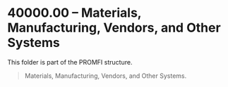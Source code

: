 # 40000.00 – Materials, Manufacturing, Vendors, and Other Systems

This folder is part of the PROMFI structure.

> Materials, Manufacturing, Vendors, and Other Systems.

